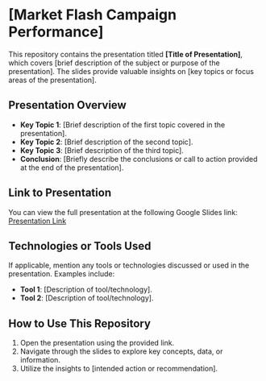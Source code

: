 # [Market Flash Campaign Performance]

This repository contains the presentation titled **[Title of Presentation]**, which covers [brief description of the subject or purpose of the presentation]. The slides provide valuable insights on [key topics or focus areas of the presentation].

## Presentation Overview

- **Key Topic 1**: [Brief description of the first topic covered in the presentation].
- **Key Topic 2**: [Brief description of the second topic].
- **Key Topic 3**: [Brief description of the third topic].
- **Conclusion**: [Briefly describe the conclusions or call to action provided at the end of the presentation].

## Link to Presentation
You can view the full presentation at the following Google Slides link:
[Presentation Link](https://docs.google.com/presentation/d/1mYfI39EKJJGornSfIuPoldHjww3CxrAo9DnjPH0TjhY/edit#slide=id.g3132ba5075d_0_229)

## Technologies or Tools Used
If applicable, mention any tools or technologies discussed or used in the presentation. Examples include:
- **Tool 1**: [Description of tool/technology].
- **Tool 2**: [Description of tool/technology].
  
## How to Use This Repository
1. Open the presentation using the provided link.
2. Navigate through the slides to explore key concepts, data, or information.
3. Utilize the insights to [intended action or recommendation].



